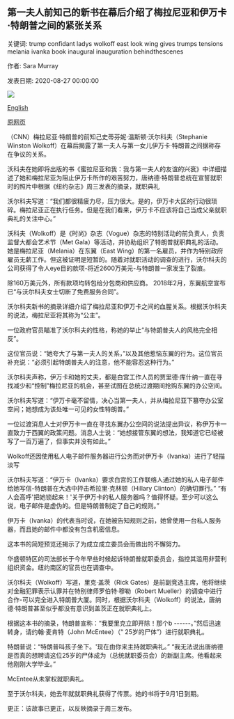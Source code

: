 ## 第一夫人前知己的新书在幕后介绍了梅拉尼亚和伊万卡·特朗普之间的紧张关系

关键词: trump confidant ladys wolkoff east look wing gives trumps tensions melania ivanka book inaugural inauguration behindthescenes

作者: Sara Murray

发表日期: 2020-08-27 00:00:00

![](https://cdn.cnn.com/cnnnext/dam/assets/181111130211-ivanka-melania-split-super-tease.jpg)

[English](New%20book%20from%20first%20lady%27s%20former%20confidant%20gives%20behind-the-scenes%20look%20at%20tensions%20between%20Melania%20and%20Ivanka%20Trump.md)

[原网页](https://edition.cnn.com/2020/08/27/politics/melania-trump-ivanka-trump-wolkoff-book/index.html)

（CNN）梅拉尼亚·特朗普的前知己史蒂芬妮·温斯顿·沃尔科夫（Stephanie Winston Wolkoff）在幕后揭露了第一夫人与第一女儿伊万卡·特朗普之间据称存在争议的关系。

沃科夫在她即将出版的书《蜜拉尼亚和我：我与第一夫人的友谊的兴衰》中详细描述了她和梅拉尼亚为阻止伊万卡所作的艰苦努力，唐纳德·特朗普总统在宣誓就职时的照片中根据《纽约杂志》周三发表的摘录，就职典礼

沃尔科夫写道：“我们都很精疲力尽，压力很大。是的，伊万卡大区的行动很琐碎。梅拉尼亚正在执行任务。但是在我们看来，伊万卡不应该将自己当成父亲就职典礼的关注中心。”

沃科夫（Wolkoff）是《时尚》杂志（Vogue）杂志的特别活动的前负责人，负责监督大都会艺术节（Met Gala）等活动，并协助组织了特朗普就职典礼的活动。她是梅拉尼亚（Melania）在东翼（East Wing）的第一名雇员，并作为特别政府雇员无薪工作。但这被证明是短暂的。随着对就职活动的调查的进行，沃尔科夫的公司获得了令人eye目的款项-将近2600万美元-与特朗普一家发生了裂痕。

除160万美元外，所有款项均转包给分包商和供应商。 2018年2月，东翼航空宣布已“与沃尔科夫女士切断了免费服务合同”。

沃尔科夫新书的摘录详细介绍了梅拉尼亚和伊万卡之间的血腥关系。根据沃尔科夫的说法，梅拉尼亚将其称为“公主”。

一位政府官员瞄准了沃尔科夫的性格，称她的举止“与特朗普夫人的风格完全相反”。

这位官员说：“她夸大了与第一夫人的关系，”以及其他惹恼东翼的行为。这位官员补充说：“必须引起特朗普夫人的注意，他不能容忍这种行为。”

沃尔科夫声称，伊万卡和她的丈夫，都是白宫工作人员的贾里德·库什纳一直在寻找减少和“控制”梅拉尼亚的机会，甚至试图在总统过渡期间抢购东翼的办公空间。

沃尔科夫写道：“伊万卡毫不留情，决心当第一夫人，并从梅拉尼亚下篡夺办公室空间；她想成为该处唯一可见的女性特朗普。”

一位过渡消息人士对伊万卡一直在寻找东翼办公空间的说法提出异议，称伊万卡一直致力于西翼的政策问题。消息人士说：“她想接管东翼的想法，我知道它已经被写了一百万遍了，但事实并没有如此。”

Wolkoff还因使用私人电子邮件服务器进行公务而对伊万卡（Ivanka）进行了轻描淡写

沃尔科夫写道：“伊万卡（Ivanka）要求白宫的工作联络人通过她的私人电子邮件给她写信-特朗普在大选中抨击希拉里·克林顿（Hillary Clinton）的确切罪行。” “有人会高呼'把她锁起来！'关于伊万卡的私人服务器吗？值得怀疑。至少可以这么说，电子邮件是虚伪的。但是特朗普制定了自己的规则。”

伊万卡（Ivanka）的代表当时说，在她被告知规则之前，她曾使用一台私人服务器，而且她的邮件中都没有包含机密信息。

这本书的简短预览还揭示了为成立成立委员会而做出的不懈努力。

华盛顿特区的司法部长于今年早些时候起诉特朗普就职委员会，指控其滥用非营利组织资金。纽约南区的官员也在调查中。

沃尔科夫（Wolkoff）写道，里克·盖茨（Rick Gates）是前副竞选主席，他将继续对金融犯罪表示认罪并在特别律师罗伯特·穆勒（Robert Mueller）的调查中进行合作-可以完全进入特朗普大厦。同时，根据沃尔科夫（Wolkoff）的说法，唐纳德·特朗普甚至似乎都没有意识到盖茨正在就职典礼上。

根据这本书的摘录，特朗普宣称：“我要里克立即开除！那个b ------。”然后迅速转身，请约翰·麦肯特（John McEntee）（“ 25岁的尸体”）进行就职典礼。

特朗普说：“特朗普叫孩子坐下。'现在由你来主持就职典礼。” “我无法说出唐纳德是否真的想聘请这位25岁的尸体成为（总统就职委员会）的新副主席。他看起来他刚刚大学毕业。”

McEntee从未掌权就职典礼。

至于沃尔科夫，她去年就就职典礼获得了传票。她的书将于9月1日到期。

更正：该故事已更正，以反映摘录于周三发布。